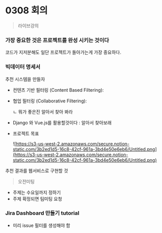 # 0308 회의

> 라이브강의

### 가장 중요한 것은 프로젝트를 완성 시키는 것이다

코드가 지저분해도 일단 프로젝트가 돌아가는게 가장 중요하다.

### 빅데이터 명세서

추천 시스템을 만들자

- 컨텐츠 기반 필터링 (Content Based Filtering):
- 협업 필터링 (Collaborative Filtering):

    ㄴ 뭐가 좋은진 알아서 찾아 봐라

- Django 와 Vue.js를 활용할것이다 : 알아서 찾아보래
- 프로젝트 목표

    ![https://s3-us-west-2.amazonaws.com/secure.notion-static.com/3b2ed1d5-16c8-42cf-961a-3bd4e50e6eb6/Untitled.png](https://s3-us-west-2.amazonaws.com/secure.notion-static.com/3b2ed1d5-16c8-42cf-961a-3bd4e50e6eb6/Untitled.png)

추천 결과를 웹서비스로 구현할 것

> 오전미팅

- 주제는 수요일까지 정하기
- 주제 확정되면 팀미팅 요청

### Jira Dashboard 만들기 tutorial

- 미리 issue 필터를 생성해야 함